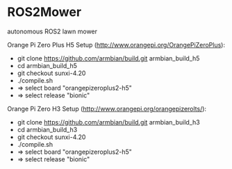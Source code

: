 # ROS2Mower
autonomous ROS2 lawn mower

Orange Pi Zero Plus H5 Setup (http://www.orangepi.org/OrangePiZeroPlus):
* git clone https://github.com/armbian/build.git armbian_build_h5
* cd armbian_build_h5
* git checkout sunxi-4.20 
* ./compile.sh
* => select board "orangepizeroplus2-h5"
* => select release "bionic"

Orange Pi Zero H3 Setup (http://www.orangepi.org/orangepizerolts/):
* git clone https://github.com/armbian/build.git armbian_build_h3
* cd armbian_build_h3
* git checkout sunxi-4.20 
* ./compile.sh
* => select board "orangepizeroplus2-h5"
* => select release "bionic"

